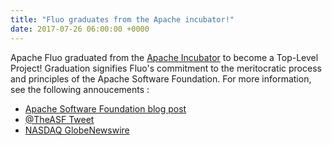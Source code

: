 ```yaml
---
title: "Fluo graduates from the Apache incubator!"
date: 2017-07-26 06:00:00 +0000
---
```


Apache Fluo graduated from the [Apache Incubator][incubator] to become a Top-Level Project!
Graduation signifies Fluo's commitment to the meritocratic process and principles of the Apache
Software Foundation. For more information, see the following annoucements :

 * [Apache Software Foundation blog post][post]
 * [@TheASF Tweet][tweet]
 * [NASDAQ GlobeNewswire][newswire]

[post]: https://blogs.apache.org/foundation/entry/the-apache-software-foundation-announces5
[tweet]: https://twitter.com/TheASF/status/890149770551078914
[newswire]: https://globenewswire.com/news-release/2017/07/26/1062705/0/en/The-Apache-Software-Foundation-Announces-Apache-Fluo-as-a-Top-Level-Project.html
[incubator]: http://incubator.apache.org/

